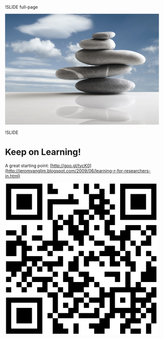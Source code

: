 !SLIDE full-page

![stonestack](stonestacking.jpg)

!SLIDE

# Keep on Learning!

A great starting point: [http://goo.gl/tycK0](http://jeromyanglim.blogspot.com/2009/06/learning-r-for-researchers-in.html)

![qr code](qr_code.png)
